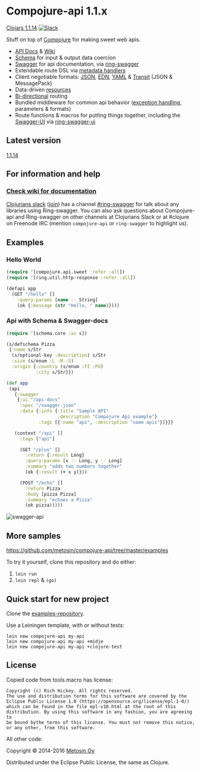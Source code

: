 # Compojure-api 1.1.x

[Clojars 1.1.14](https://clojars.org/metosin/compojure-api/versions/1.1.14)
[![Slack](https://img.shields.io/badge/clojurians-ring_swagger-blue.svg?logo=slack)](https://clojurians.slack.com/messages/ring-swagger/)

Stuff on top of [Compojure](https://github.com/weavejester/compojure) for making sweet web apis.

- [API Docs](https://cljdoc.org/d/metosin/compojure-api/1.1.14/doc/readme) & [Wiki](https://github.com/metosin/compojure-api/wiki)
- [Schema](https://github.com/Prismatic/schema) for input & output data coercion
- [Swagger](https://swagger.io/) for api documentation, via [ring-swagger](https://github.com/metosin/ring-swagger)
- Extendable route DSL via [metadata handlers](https://github.com/metosin/compojure-api/wiki/Creating-your-own-metadata-handlers)
- Client negotiable formats: [JSON](https://www.json.org/), [EDN](https://github.com/edn-format/edn), [YAML](https://yaml.org/) & [Transit](https://github.com/cognitect/transit-format) (JSON & MessagePack)
- Data-driven [resources](https://github.com/metosin/compojure-api/wiki/Resources-and-Liberator)
- [Bi-directional](https://github.com/metosin/compojure-api/wiki/Routing#bi-directional-routing) routing
- Bundled middleware for common api behavior ([exception handling](https://github.com/metosin/compojure-api/wiki/Exception-handling), parameters & formats)
- Route functions & macros for putting things together, including the [Swagger-UI](https://github.com/wordnik/swagger-ui) via [ring-swagger-ui](https://github.com/metosin/ring-swagger-ui)

## Latest version

[1.1.14](https://clojars.org/metosin/compojure-api/versions/1.1.14)

## For information and help

### [Check wiki for documentation](https://github.com/metosin/compojure-api/wiki)

[Clojurians slack](https://clojurians.slack.com/) ([join](https://clojurians.net/)) has a channel [#ring-swagger](https://clojurians.slack.com/messages/ring-swagger/) for talk about any libraries using Ring-swagger. You can also ask questions about Compojure-api and Ring-swagger on other channels at Clojurians Slack or at #clojure on Freenode IRC (mention `compojure-api` or `ring-swagger` to highlight us).

## Examples

### Hello World

```clj
(require '[compojure.api.sweet :refer :all])
(require '[ring.util.http-response :refer :all])

(defapi app
  (GET "/hello" []
    :query-params [name :- String]
    (ok {:message (str "Hello, " name)})))
```

### Api with Schema & Swagger-docs

 ```clj
(require '[schema.core :as s])

(s/defschema Pizza
  {:name s/Str
   (s/optional-key :description) s/Str
   :size (s/enum :L :M :S)
   :origin {:country (s/enum :FI :PO)
            :city s/Str}})

(def app
  (api
    {:swagger
     {:ui "/api-docs"
      :spec "/swagger.json"
      :data {:info {:title "Sample API"
                    :description "Compojure Api example"}
             :tags [{:name "api", :description "some apis"}]}}}

    (context "/api" []
      :tags ["api"]

      (GET "/plus" []
        :return {:result Long}
        :query-params [x :- Long, y :- Long]
        :summary "adds two numbers together"
        (ok {:result (+ x y)}))

      (POST "/echo" []
        :return Pizza
        :body [pizza Pizza]
        :summary "echoes a Pizza"
        (ok pizza)))))
```

![swagger-api](https://raw.githubusercontent.com/wiki/metosin/compojure-api/swagger-api.png)

## More samples

https://github.com/metosin/compojure-api/tree/master/examples

To try it yourself, clone this repository and do either:

1. `lein run`
2. `lein repl` & `(go)`

## Quick start for  new project

Clone the [examples-repository](https://github.com/metosin/compojure-api-examples).

Use a Leiningen template, with or without tests:

```
lein new compojure-api my-api
lein new compojure-api my-api +midje
lein new compojure-api my-api +clojure-test
```

## License

Copied code from tools.macro has license:

```
Copyright (c) Rich Hickey. All rights reserved.
The use and distribution terms for this software are covered by the Eclipse Public License 1.0 (https://opensource.org/license/epl-1-0/)
which can be found in the file epl-v10.html at the root of this distribution. By using this software in any fashion, you are agreeing to
be bound bythe terms of this license. You must not remove this notice, or any other, from this software.
```

All other code:

Copyright © 2014-2016 [Metosin Oy](https://www.metosin.fi)

Distributed under the Eclipse Public License, the same as Clojure.
